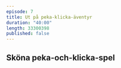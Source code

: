 ```yaml
---
episode: 7
title: Ut på peka-klicka-äventyr
duration: "40:00"
length: 33300398
published: false
---
```


## Sköna peka-och-klicka-spel
